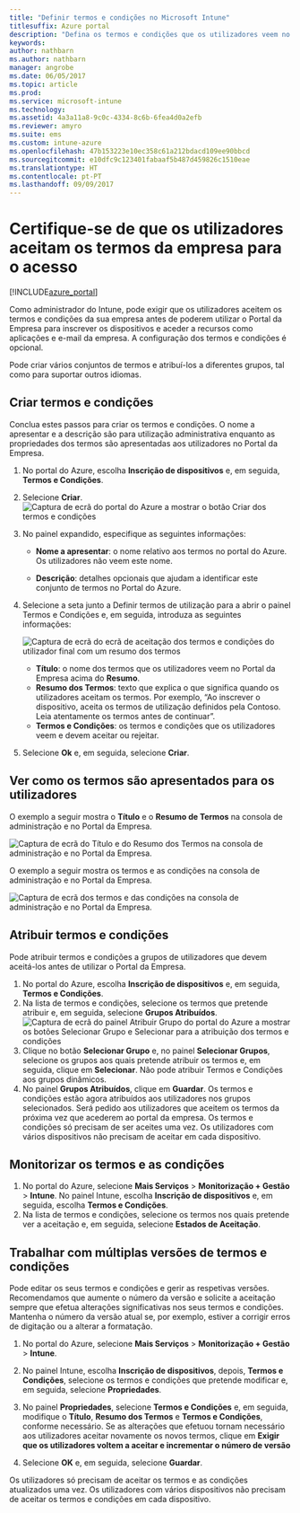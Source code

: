```yaml
---
title: "Definir termos e condições no Microsoft Intune"
titlesuffix: Azure portal
description: "Defina os termos e condições que os utilizadores veem no Portal da Empresa do Intune. "
keywords: 
author: nathbarn
ms.author: nathbarn
manager: angrobe
ms.date: 06/05/2017
ms.topic: article
ms.prod: 
ms.service: microsoft-intune
ms.technology: 
ms.assetid: 4a3a11a8-9c0c-4334-8c6b-6fea4d0a2efb
ms.reviewer: amyro
ms.suite: ems
ms.custom: intune-azure
ms.openlocfilehash: 47b153223e10ec358c61a212bdacd109ee90bbcd
ms.sourcegitcommit: e10dfc9c123401fabaaf5b487d459826c1510eae
ms.translationtype: HT
ms.contentlocale: pt-PT
ms.lasthandoff: 09/09/2017
---
```

# <a name="ensure-users-accept-company-terms-for-access"></a>Certifique-se de que os utilizadores aceitam os termos da empresa para o acesso

[!INCLUDE[azure_portal](./includes/azure_portal.md)]

Como administrador do Intune, pode exigir que os utilizadores aceitem os termos e condições da sua empresa antes de poderem utilizar o Portal da Empresa para inscrever os dispositivos e aceder a recursos como aplicações e e-mail da empresa. A configuração dos termos e condições é opcional.

Pode criar vários conjuntos de termos e atribuí-los a diferentes grupos, tal como para suportar outros idiomas.

## <a name="create-terms-and-conditions"></a>Criar termos e condições
Conclua estes passos para criar os termos e condições. O nome a apresentar e a descrição são para utilização administrativa enquanto as propriedades dos termos são apresentadas aos utilizadores no Portal da Empresa.

1. No portal do Azure, escolha **Inscrição de dispositivos** e, em seguida, **Termos e Condições**.
2. Selecione **Criar**.
![Captura de ecrã do portal do Azure a mostrar o botão Criar dos termos e condições](media/terms-create-terms.png)
3. No painel expandido, especifique as seguintes informações:

   - **Nome a apresentar**: o nome relativo aos termos no portal do Azure. Os utilizadores não veem este nome.

   - **Descrição**: detalhes opcionais que ajudam a identificar este conjunto de termos no Portal do Azure.

4. Selecione a seta junto a Definir termos de utilização para a abrir o painel Termos e Condições e, em seguida, introduza as seguintes informações:

   ![Captura de ecrã do ecrã de aceitação dos termos e condições do utilizador final com um resumo dos termos](./media/terms-summary-create.png)

   - **Título**: o nome dos termos que os utilizadores veem no Portal da Empresa acima do **Resumo**.
   - **Resumo dos Termos**: texto que explica o que significa quando os utilizadores aceitam os termos. Por exemplo, “Ao inscrever o dispositivo, aceita os termos de utilização definidos pela Contoso. Leia atentamente os termos antes de continuar”.
   - **Termos e Condições**: os termos e condições que os utilizadores veem e devem aceitar ou rejeitar.

5. Selecione **Ok** e, em seguida, selecione **Criar**.

## <a name="see-how-terms-are-displayed-to-your-users"></a>Ver como os termos são apresentados para os utilizadores
O exemplo a seguir mostra o **Título** e o **Resumo de Termos** na consola de administração e no Portal da Empresa.

![Captura de ecrã do Título e do Resumo dos Termos na consola de administração e no Portal da Empresa.](./media/terms-summary-terms.png)

O exemplo a seguir mostra os termos e as condições na consola de administração e no Portal da Empresa.

![Captura de ecrã dos termos e das condições na consola de administração e no Portal da Empresa.](./media/terms-properties-terms.png)

## <a name="assign-terms-and-conditions"></a>Atribuir termos e condições

Pode atribuir termos e condições a grupos de utilizadores que devem aceitá-los antes de utilizar o Portal da Empresa.

1. No portal do Azure, escolha **Inscrição de dispositivos** e, em seguida, **Termos e Condições**.
2. Na lista de termos e condições, selecione os termos que pretende atribuir e, em seguida, selecione **Grupos Atribuídos**.
![Captura de ecrã do painel Atribuir Grupo do portal do Azure a mostrar os botões Selecionar Grupo e Selecionar para a atribuição dos termos e condições](media/terms-assign-groups.png)
3. Clique no botão **Selecionar Grupo** e, no painel **Selecionar Grupos**, selecione os grupos aos quais pretende atribuir os termos e, em seguida, clique em **Selecionar**. Não pode atribuir Termos e Condições aos grupos dinâmicos.
4. No painel **Grupos Atribuídos**, clique em **Guardar**.  Os termos e condições estão agora atribuídos aos utilizadores nos grupos selecionados. Será pedido aos utilizadores que aceitem os termos da próxima vez que acederem ao portal da empresa. Os termos e condições só precisam de ser aceites uma vez. Os utilizadores com vários dispositivos não precisam de aceitar em cada dispositivo.


## <a name="monitor-terms-and-conditions"></a>Monitorizar os termos e as condições

1. No portal do Azure, selecione **Mais Serviços** > **Monitorização + Gestão** > **Intune**. No painel Intune, escolha **Inscrição de dispositivos** e, em seguida, escolha **Termos e Condições**.
2. Na lista de termos e condições, selecione os termos nos quais pretende ver a aceitação e, em seguida, selecione **Estados de Aceitação**.

## <a name="work-with-multiple-versions-of-terms-and-conditions"></a>Trabalhar com múltiplas versões de termos e condições
Pode editar os seus termos e condições e gerir as respetivas versões. Recomendamos que aumente o número da versão e solicite a aceitação sempre que efetua alterações significativas nos seus termos e condições. Mantenha o número da versão atual se, por exemplo, estiver a corrigir erros de digitação ou a alterar a formatação.

1. No portal do Azure, selecione **Mais Serviços** > **Monitorização + Gestão** > **Intune**.

2. No painel Intune, escolha **Inscrição de dispositivos**, depois, **Termos e Condições**, selecione os termos e condições que pretende modificar e, em seguida, selecione **Propriedades**.

4. No painel **Propriedades**, selecione **Termos e Condições** e, em seguida, modifique o **Título**, **Resumo dos Termos** e **Termos e Condições**, conforme necessário. Se as alterações que efetuou tornam necessário aos utilizadores aceitar novamente os novos termos, clique em **Exigir que os utilizadores voltem a aceitar e incrementar o número de versão**

4.  Selecione **OK** e, em seguida, selecione **Guardar**.

Os utilizadores só precisam de aceitar os termos e as condições atualizados uma vez. Os utilizadores com vários dispositivos não precisam de aceitar os termos e condições em cada dispositivo.
